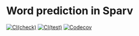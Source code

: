 # Word prediction in Sparv

[![CI(check)](https://github.com/spraakbanken/sparv-word-prediction-plugin/actions/workflows/check.yml/badge.svg)](https://github.com/spraakbanken/sparv-word-prediction-plugin/actions/workflows/check.yml)
[![CI(test)](https://github.com/spraakbanken/sparv-word-prediction-plugin/actions/workflows/test.yml/badge.svg)](https://github.com/spraakbanken/sparv-word-prediction-plugin/actions/workflows/test.yml)
[![Codecov](https://codecov.io/gh/spraakbanken/sparv-word-prediction-plugin/coverage.svg)](https://codecov.io/gh/spraakbanken/sparv-word-prediction-plugin)
